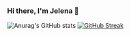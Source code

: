 ### Hi there, I'm Jelena 👋
![Anurag's GitHub stats](https://github-readme-stats.vercel.app/api?username=jelenaCleo&show_icons=true&theme=radical)
[![GitHub Streak](https://streak-stats.demolab.com/?user=jelenaCleo&theme=dark)](https://git.io/streak-stats)
<!--[![Top Langs](https://github-readme-stats.vercel.app/api/top-langs/?username=jelenaCleo&layout=compact)](https://github.com/anuraghazra/github-readme-stats)-->


<!--
**jelenaCleo/jelenaCleo** is a ✨ _special_ ✨ repository because its `README.md` (this file) appears on your GitHub profile.

Here are some ideas to get you started:

- 🔭 I’m currently working on ...
- 🌱 I’m currently learning ...
- 👯 I’m looking to collaborate on ...
- 🤔 I’m looking for help with ...
- 💬 Ask me about ...
- 📫 How to reach me: ...
- 😄 Pronouns: ...
- ⚡ Fun fact: ...
-->
